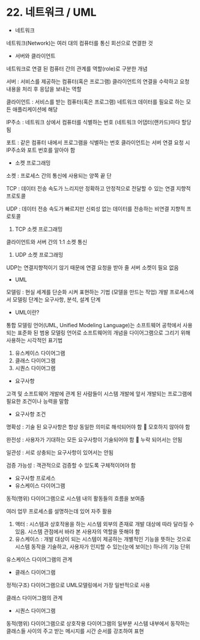 # 22. 네트워크 / UML



* 네트워크

네트워크(Network)는 여러 대의 컴퓨터를 통신 회선으로 연결한 것

* 서버와 클라이언트

네트워크로 연결 된 컴퓨터 간의 관계를 역할(role)로 구분한 개념

서버 : 서비스를 제공하는 컴퓨터(혹은 프로그램) 클라이언트의 연결을 수락하고 요청 내용을 처리 후 응답을 보내는 역할

클라이언트 : 서비스를 받는 컴퓨터(혹은 프로그램) 네트워크 데이터를 필요로 하는 모든 애플리케이션에 해당

IP주소 : 네트워크 상에서 컴퓨터를 식별하는 번호 (네트워크 어댑터(랜카드)마다 할당 됨

포트 : 같은 컴퓨터 내에서 프로그램을 식별하는 번호 클라이언트는 서버 연결 요청 시 IP주소와 포트 번호를 알아야 함

* 소켓 프로그래밍

소켓 : 프로세스 간의 통신에 사용되는 양쪽 끝 단

TCP : 데이터 전송 속도가 느리지만 정확하고 안정적으로 전달할 수 있는 연결 지향적 프로토콜

UDP : 데이터 전송 속도가 빠르지만 신뢰성 없는 데이터를 전송하는 비연결 지향적 프로토콜

1. TCP 소켓 프로그래밍

클라이언트와 서버 간의 1:1 소켓 통신

1. UDP 소켓 프로그래밍

UDP는 연결지향적이기 않기 때문에 연결 요청을 받아 줄 서버 소켓이 필요 없음

* UML

모델링 : 현실 세계를 단순화 시켜 표현하는 기법 (모델을 만드는 작업) 개발 프로세스에서 모델링 단계는 요구사항, 분석, 설계 단계

* UML이란?

통합 모델링 언어(UML, Unified Modeling Language)는 소프트웨어 공학에서 사용되는 표준화 된 범용 모델링 언어로 소프트웨어의 개념을 다이어그램으로 그리기 위해 사용하는 시각적인 표기법

1. 유스케이스 다이어그램
2. 클래스 다이어그램
3. 시퀀스 다이어그램

* 요구사항

고객 및 소프트웨어 개발에 관계 된 사람들이 시스템 개발에 앞서 개발되는 프로그램에 필요한 조건이나 능력을 말함

* 요구사항 조건

명확성 : 기술 된 요구사항은 항상 동일한 의미로 해석되어야 함  모호하지 않아야 함

완전성 : 사용자가 기대하는 모든 요구사항이 기술되어야 함  누락 되어서는 안됨

일관성 : 서로 상충되는 요구사항이 있어서는 안됨

검증 가능성 : 객관적으로 검증할 수 있도록 구체적이어야 함

* 요구사항 프로세스
* 유스케이스 다이어그램

동적(행위) 다이어그램으로 시스템 내의 활동들의 흐름을 보여줌

여러 업무 프로세스를 설명하는데 있어 자주 활용

1. 액터 : 시스템과 상호작용을 하는 시스템 외부의 존재로 개발 대상에 따라 달라질 수 있음. 시스템 관점에서 바라 본 사용자의 역할을 뜻해야 함
2. 유스케이스 : 개발 대상이 되는 시스템이 제공하는 개별적인 기능을 뜻하는 것으로 시스템 동작을 기술하고, 사용자가 인지할 수 있는(눈에 보이는) 하나의 기능 단위

유스케이스 다이어그램의 관계

* 클래스 다이어그램

정적(구조) 다이어그램으로 UML모델링에서 가장 일반적으로 사용

클래스 다이어그램의 관계

* 시퀀스 다이어그램

동적(행위) 다이어그램으로 상호작용 다이어그램의 일부분 시스템 내부에서 동작하는 클래스들 사이의 주고 받는 메시지를 시간 순서를 강조하여 표현
